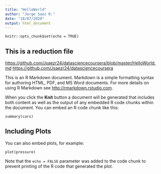 ```yaml
---
title: "HelloWorld"
author: "Jorge Saez R."
date: "18/07/2020"
output: html_document
---
```


```{r setup, include=FALSE}
knitr::opts_chunk$set(echo = TRUE)
```

## This is a reduction file

https://github.com/Jsaezr24/datasciencecoursera/blob/master/HelloWorld.md
https://github.com/Jsaezr24/datasciencecoursera

This is an R Markdown document. Markdown is a simple formatting syntax for authoring HTML, PDF, and MS Word documents. For more details on using R Markdown see <http://rmarkdown.rstudio.com>.

When you click the **Knit** button a document will be generated that includes both content as well as the output of any embedded R code chunks within the document. You can embed an R code chunk like this:

```{r cars}
summary(cars)
```

## Including Plots

You can also embed plots, for example:

```{r pressure, echo=FALSE}
plot(pressure)
```

Note that the `echo = FALSE` parameter was added to the code chunk to prevent printing of the R code that generated the plot.
